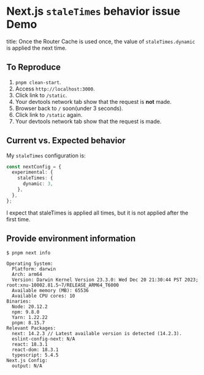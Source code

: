 # Next.js `staleTimes` behavior issue Demo

title: Once the Router Cache is used once, the value of `staleTimes.dynamic` is applied the next time.

## To Reproduce

1. `pnpm clean-start`.
2. Access `http://localhost:3000`.
3. Click link to `/static`.
4. Your devtools network tab show that the request is **not** made.
5. Browser back to `/` soon(under 3 seconds).
6. Click link to `/static` again.
7. Your devtools network tab show that the request is made.

## Current vs. Expected behavior

My `staleTimes` configuration is:

```ts
const nextConfig = {
  experimental: {
    staleTimes: {
      dynamic: 3,
    },
  },
};
```

I expect that staleTimes is applied all times, but it is not applied after the first time.

## Provide environment information

```shell session
$ pnpm next info

Operating System:
  Platform: darwin
  Arch: arm64
  Version: Darwin Kernel Version 23.3.0: Wed Dec 20 21:30:44 PST 2023; root:xnu-10002.81.5~7/RELEASE_ARM64_T6000
  Available memory (MB): 65536
  Available CPU cores: 10
Binaries:
  Node: 20.12.2
  npm: 9.8.0
  Yarn: 1.22.22
  pnpm: 8.15.7
Relevant Packages:
  next: 14.2.3 // Latest available version is detected (14.2.3).
  eslint-config-next: N/A
  react: 18.3.1
  react-dom: 18.3.1
  typescript: 5.4.5
Next.js Config:
  output: N/A
```

